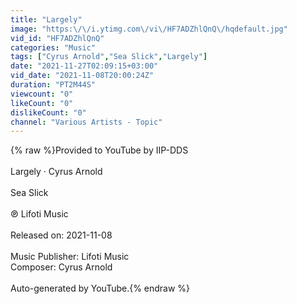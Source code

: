 ```yaml
---
title: "Largely"
image: "https:\/\/i.ytimg.com\/vi\/HF7ADZhlQnQ\/hqdefault.jpg"
vid_id: "HF7ADZhlQnQ"
categories: "Music"
tags: ["Cyrus Arnold","Sea Slick","Largely"]
date: "2021-11-27T02:09:15+03:00"
vid_date: "2021-11-08T20:00:24Z"
duration: "PT2M44S"
viewcount: "0"
likeCount: "0"
dislikeCount: "0"
channel: "Various Artists - Topic"
---
```

{% raw %}Provided to YouTube by IIP-DDS<br /><br />Largely · Cyrus Arnold<br /><br />Sea Slick<br /><br />℗ Lifoti Music<br /><br />Released on: 2021-11-08<br /><br />Music  Publisher: Lifoti Music<br />Composer: Cyrus Arnold<br /><br />Auto-generated by YouTube.{% endraw %}
